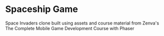 # Spaceship Game
Space Invaders clone built using assets and course material from Zenva's The Complete Mobile Game Development Course with Phaser